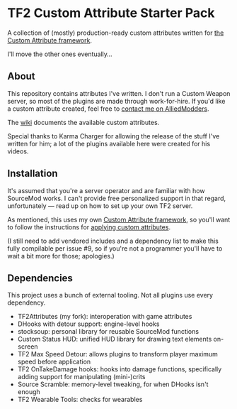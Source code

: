 # TF2 Custom Attribute Starter Pack

A collection of (mostly) production-ready custom attributes written for
[the Custom Attribute framework][custattr].

I'll move the other ones eventually&hellip;

[custattr]: https://github.com/nosoop/SM-TFCustAttr

## About

This repository contains attributes I've written.  I don't run a Custom Weapon server, so most
of the plugins are made through work-for-hire.  If you'd like a custom attribute created, feel
free to [contact me on AlliedModders][privmsg].

The [wiki][] documents the available custom attributes.

Special thanks to Karma Charger for allowing the release of the stuff I've written for him;
a lot of the plugins available here were created for his videos.

[privmsg]: https://forums.alliedmods.net/private.php?do=newpm&u=252787
[wiki]: https://github.com/nosoop/SM-TFCustomAttributeStarterPack/wiki/Custom-Attribute-List

## Installation

It's assumed that you're a server operator and are familiar with how SourceMod works.  I can't
provide free personalized support in that regard, unfortunately &mdash; read up on how to set up
your own TF2 server.

As mentioned, this uses my own [Custom Attribute framework][custattr], so you'll want to follow
the instructions for [applying custom attributes][apply-custom].

(I still need to add vendored includes and a dependency list to make this fully compilable per
issue #9, so if you're not a programmer you'll have to wait a bit more for those; apologies.)

[Custom Weapons plugin]: https://forums.alliedmods.net/showthread.php?t=285258
[apply-custom]: https://github.com/nosoop/SM-TFCustAttr/wiki/Applying-Custom-Attributes

## Dependencies

This project uses a bunch of external tooling.  Not all plugins use every dependency.

- TF2Attributes (my fork):  interoperation with game attributes
- DHooks with detour support:  engine-level hooks
- stocksoup:  personal library for reusable SourceMod functions
- Custom Status HUD:  unified HUD library for drawing text elements on-screen
- TF2 Max Speed Detour:  allows plugins to transform player maximum speed before application
- TF2 OnTakeDamage hooks:  hooks into damage functions, specifically adding support for
manipulating (mini-)crits
- Source Scramble:  memory-level tweaking, for when DHooks isn't enough
- TF2 Wearable Tools:  checks for wearables

